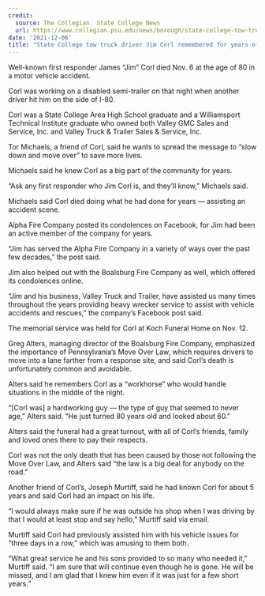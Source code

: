```yaml
---
credit:
  source: The Collegian. State College News
  url: https://www.collegian.psu.edu/news/borough/state-college-tow-truck-driver-jim-corl-remembered-for-years-of-emergency-service-dedication/article_02aaaaf6-5640-11ec-b809-03ae9450c2ec.html
date: '2021-12-06'
title: "State College tow truck driver Jim Corl remembered for years of emergency service, dedication"
---
```

Well-known first responder James “Jim” Corl died Nov. 6 at the age of 80 in a motor vehicle accident.

Corl was working on a disabled semi-trailer on that night when another driver hit him on the side of I-80.

Corl was a State College Area High School graduate and a Williamsport Technical Institute graduate who owned both Valley GMC Sales and Service, Inc. and Valley Truck & Trailer Sales & Service, Inc.

Tor Michaels, a friend of Corl, said he wants to spread the message to “slow down and move over” to save more lives.

Michaels said he knew Corl as a big part of the community for years.

“Ask any first responder who Jim Corl is, and they’ll know,” Michaels said.

Michaels said Corl died doing what he had done for years — assisting an accident scene.

Alpha Fire Company posted its condolences on Facebook, for Jim had been an active member of the company for years.

“Jim has served the Alpha Fire Company in a variety of ways over the past few decades,” the post said.

Jim also helped out with the Boalsburg Fire Company as well, which offered its condolences online.

“Jim and his business, Valley Truck and Trailer, have assisted us many times throughout the years providing heavy wrecker service to assist with vehicle accidents and rescues,” the company’s Facebook post said.

The memorial service was held for Corl at Koch Funeral Home on Nov. 12.

Greg Alters, managing director of the Boalsburg Fire Company, emphasized the importance of Pennsylvania’s Move Over Law, which requires drivers to move into a lane farther from a response site, and said Corl’s death is unfortunately common and avoidable.

Alters said he remembers Corl as a “workhorse” who would handle situations in the middle of the night.

“[Corl was] a hardworking guy — the type of guy that seemed to never age,” Alters said. “He just turned 80 years old and looked about 60.”

Alters said the funeral had a great turnout, with all of Corl’s friends, family and loved ones there to pay their respects.

Corl was not the only death that has been caused by those not following the Move Over Law, and Alters said “the law is a big deal for anybody on the road.”

Another friend of Corl’s, Joseph Murtiff, said he had known Corl for about 5 years and said Corl had an impact on his life.

“I would always make sure if he was outside his shop when I was driving by that I would at least stop and say hello,” Murtiff said via email.

Murtiff said Corl had previously assisted him with his vehicle issues for “three days in a row,” which was amusing to them both.

“What great service he and his sons provided to so many who needed it,” Murtiff said. “I am sure that will continue even though he is gone. He will be missed, and I am glad that I knew him even if it was just for a few short years.”

